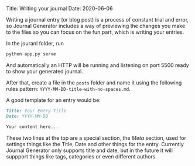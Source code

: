 Title: Writing your journal
Date: 2020-06-06

Writing a journal entry (or blog post) is a process of constant trial and error, so Journal Generator includes a way of previewing the changes you make to the files so you can focus on the fun part, which is writing your entries.

In the jouranl folder, run 

```bash
python app.py serve
```

And automatically an HTTP will be running and listening on port 5500 ready to show your generated journal.

After that, create a file in the `posts` folder and name it using the following rules pattern: `YYYY-MM-DD-title-with-no-spaces.md`.

A good template for an entry would be:

```markdown
Title: Your Entry Title
Date: YYYY-MM-DD

Your content here...
```

These two lines at the top are a special section, the *Meta* section, used for settings things like the Title, Date and other things for the entry. Currently Journal Generator only supports title and date, but in the future it will suppport things like tags, categories or even different authors

